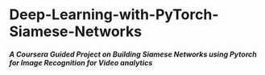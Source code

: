 # Deep-Learning-with-PyTorch-Siamese-Networks

#####  A Coursera Guided Project on Building Siamese Networks using Pytorch for Image Recognition for Video analytics
